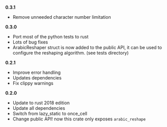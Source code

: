 **0.3.1**
- Remove unneeded character number limitation

**0.3.0**
- Port most of the python tests to rust
- Lots of bug fixes
- ArabicReshaper struct is now added to the public API, it can be used to configure the reshaping algorithm. (see tests directory)

**0.2.1**
- Improve error handling
- Updates dependencies
- Fix clippy warnings

**0.2.0**
- Update to rust 2018 edition
- Update all dependencies
- Switch from lazy_static to once_cell
- Change public API! now this crate only exposes `arabic_reshape`
